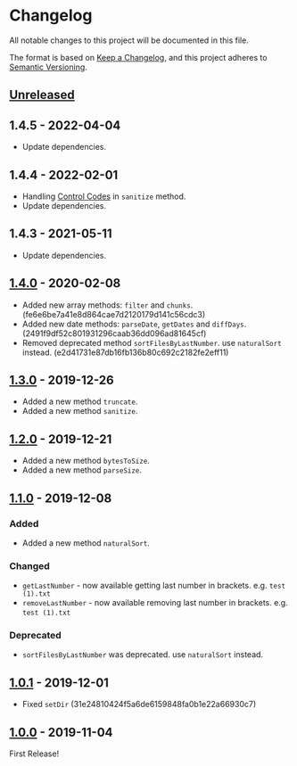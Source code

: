 # Changelog

All notable changes to this project will be documented in this file.

The format is based on [Keep a Changelog](https://keepachangelog.com/en/1.0.0/),
and this project adheres to [Semantic Versioning](https://semver.org/spec/v2.0.0.html).

## [Unreleased]

## 1.4.5 - 2022-04-04

- Update dependencies.

## 1.4.4 - 2022-02-01

- Handling [Control Codes](https://en.wikipedia.org/wiki/C0_and_C1_control_codes) in `sanitize` method.
- Update dependencies.

## 1.4.3 - 2021-05-11

- Update dependencies.

## [1.4.0] - 2020-02-08

- Added new array methods: `filter` and `chunks`. (fe6e6be7a41e8d864cae7d2120179d141c56cdc3)
- Added new date methods: `parseDate`, `getDates` and `diffDays`. (2491f9df52c801931296caab36dd096ad81645cf)
- Removed deprecated method `sortFilesByLastNumber`. use `naturalSort` instead. (e2d41731e87db16fb136b80c692c2182fe2eff11)

## [1.3.0] - 2019-12-26

- Added a new method `truncate`.
- Added a new method `sanitize`.

## [1.2.0] - 2019-12-21

- Added a new method `bytesToSize`.
- Added a new method `parseSize`.

## [1.1.0] - 2019-12-08

### Added

- Added a new method `naturalSort`.

### Changed

- `getLastNumber` - now available getting last number in brackets. e.g. `test (1).txt`
- `removeLastNumber` - now available removing last number in brackets. e.g. `test (1).txt`

### Deprecated

- `sortFilesByLastNumber` was deprecated. use `naturalSort` instead.

## [1.0.1] - 2019-12-01

- Fixed `setDir` (31e24810424f5a6de6159848fa0b1e22a66930c7)

## [1.0.0] - 2019-11-04

First Release!

[Unreleased]: https://github.com/archco/file-path-helper/compare/v1.4.0...HEAD
[1.4.0]: https://github.com/archco/file-path-helper/compare/v1.3.0...v1.4.0
[1.3.0]: https://github.com/archco/file-path-helper/compare/v1.2.0...v1.3.0
[1.2.0]: https://github.com/archco/file-path-helper/compare/v1.1.0...v1.2.0
[1.1.0]: https://github.com/archco/file-path-helper/compare/v1.0.1...v1.1.0
[1.0.1]: https://github.com/archco/file-path-helper/compare/v1.0.0...v1.0.1
[1.0.0]: https://github.com/archco/file-path-helper/releases/tag/v1.0.0
